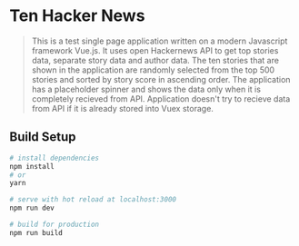 # Ten Hacker News

> This is a test single page application written on a modern Javascript framework Vue.js.
> It uses open Hackernews API to get top stories data, separate story data and author data.
> The ten stories that are shown in the application are randomly selected from the top 500 stories and sorted by story score in ascending order.
> The application has a placeholder spinner and shows the data only when it is completely recieved from API.
> Application doesn't try to recieve data from API if it is already stored into Vuex storage.

## Build Setup

``` bash
# install dependencies
npm install
# or
yarn

# serve with hot reload at localhost:3000
npm run dev

# build for production
npm run build
```
